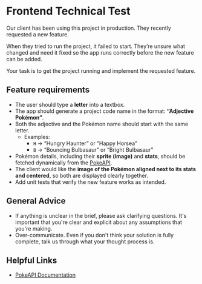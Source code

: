 # Frontend Technical Test

Our client has been using this project in production. They recently requested a new feature.

When they tried to run the project, it failed to start. They’re unsure what changed and need it fixed so the app runs correctly before the new feature can be added.

Your task is to get the project running and implement the requested feature.

## Feature requirements

- The user should type a **letter** into a textbox.
- The app should generate a project code name in the format: **“Adjective Pokémon”**.
- Both the adjective and the Pokémon name should start with the same letter.
  - Examples:
    - `H` → “Hungry Haunter” or “Happy Horsea”
    - `B` → “Bouncing Bulbasaur” or “Bright Bulbasaur”
- Pokémon details, including their **sprite (image)** and **stats**, should be fetched dynamically from the [PokeAPI](https://pokeapi.co/).
- The client would like the **image of the Pokémon aligned next to its stats and centered**, so both are displayed clearly together.
- Add unit tests that verify the new feature works as intended.

## General Advice

- If anything is unclear in the brief, please ask clarifying questions. It's important that you're clear and explicit about any assumptions that you're making.
- Over-communicate. Even if you don't think your solution is fully complete, talk us through what your thought process is.

## Helpful Links

- [PokeAPI Documentation](https://pokeapi.co/docsv2/)